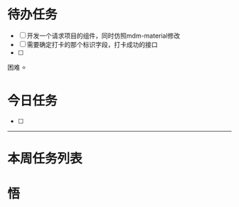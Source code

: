 # 待办任务
- [ ] 开发一个请求项目的组件，同时仿照mdm-material修改
- [ ] 需要确定打卡的那个标识字段，打卡成功的接口
- [ ] 

困难
⭐

# 今日任务
- [ ] 




------
# 本周任务列表



# 悟